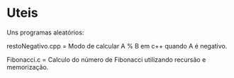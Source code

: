 # Uteis
Uns programas aleatórios:

restoNegativo.cpp = Modo de calcular A % B em c++ quando A é negativo.

Fibonacci.c = Calculo do número de Fibonacci utilizando recursão e memorização.
